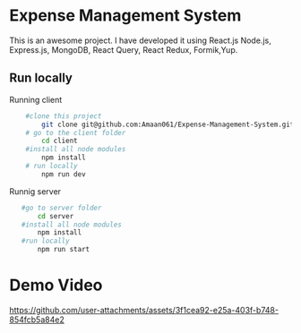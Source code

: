 # Expense Management System 

This is an awesome project. I have developed it using React.js Node.js, Express.js, MongoDB, React Query, React Redux, Formik,Yup.
## Run locally

Running client
```bash
    #clone this project
        git clone git@github.com:Amaan061/Expense-Management-System.git
    # go to the client folder
        cd client
    #install all node modules
        npm install
    # run locally
        npm run dev
 ```
 Runnig server
 ```bash
    #go to server folder
        cd server
    #install all node modules
        npm install
    #run locally
        npm run start

```
# Demo Video
https://github.com/user-attachments/assets/3f1cea92-e25a-403f-b748-854fcb5a84e2
